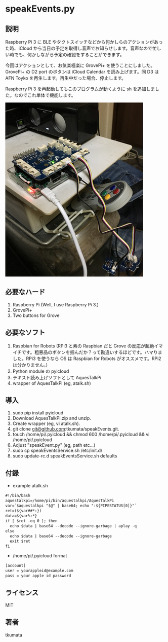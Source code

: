 # speakEvents.py


## 説明
Raspberry Pi 3 に BLE やタクトスイッチなどから何かしらのアクションがあった時、iCloud から当日の予定を取得し音声でお知らせします。音声なので忙しい時でも、何かしながら予定の確認をすることができます。

今回はアクションとして、お気楽極楽に GrovePi+ を使うことにしました。GrovePi+ の D2 port のボタンは iCloud Calendar を読み上げます。同 D3 は AFN Toyko を再生します。再生中だった場合、停止します。

Raspberry Pi 3 を再起動してもこのプログラムが動くように sh を追加しました。なのでこれ単体で機能します。

![the thing](images/IMG_0047.png)


## 必要なハード
1. Raspberry Pi (Well, I use Raspberry Pi 3.)
2. GrovePi+
3. Two buttons for Grove


## 必要なソフト
1. Raspbian for Robots (RPi3 と素の Raspbian だと Grove の反応が超絶イマイチです。粗悪品のボタンを掴んだか？って勘違いするほどです。ハマりました。RPi3 を使うなら OS は Raspbian for Robots がオススメです。RPi2 は分かりません。)
2. Python module の pyicloud
3. テキスト読み上げソフトとして AquesTalkPi
4. wrapper of AquesTalkPi (eg, atalk.sh)


## 導入
1. sudo pip install pyicloud
2. Download AquesTalkPi.zip and unzip.
3. Create wrapper (eg, vi atalk.sh).
4. git clone git@github.com:tkumata/speakEvents.git.
5. touch /home/pi/.pyicloud && chmod 600 /home/pi/.pyicloud && vi /home/pi/.pyicloud
6. Adjust "speakEvent.py" (eg, path etc...)
7. sudo cp speakEventsService.sh /etc/init.d/
8. sudo update-rc.d speakEventsService.sh defaults


## 付録
- example atalk.sh

```
#!/bin/bash
aquestalkpi=/home/pi/bin/aquestalkpi/AquesTalkPi
var=`$aquestalkpi "$@" | base64; echo ":${PIPESTATUS[0]}"`
ret=(${var##*:})
data=${var%:*}
if [ $ret -eq 0 ]; then
  echo $data | base64 --decode --ignore-garbage | aplay -q
else
  echo $data | base64 --decode --ignore-garbage
  exit $ret
fi
```


- /home/pi/.pyicloud format

```
[account]
user = yourappleid@example.com
pass = your apple id password
```


## ライセンス
MIT


## 著者
tkumata

